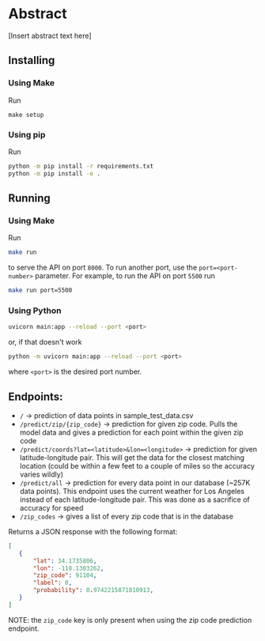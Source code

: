 # Abstract

[Insert abstract text here]

## Installing

### Using Make

Run

```
make setup
```

### Using pip

Run

```bash
python -m pip install -r requirements.txt
python -m pip install -e .
```

## Running

### Using Make

Run

```bash
make run
```

to serve the API on port `8000`. To run another port, use the `port=<port-number>` parameter. For example,
to run the API on port `5500` run

```bash
make run port=5500
```

### Using Python

```bash
uvicorn main:app --reload --port <port>
```

or, if that doesn't work

```bash
python -m uvicorn main:app --reload --port <port>
```

where `<port>` is the desired port number.

## Endpoints:


- `/` -> prediction of data points in sample_test_data.csv
- `/predict/zip/{zip_code}` -> prediction for given zip code. Pulls the model data and gives a prediction for each point within the given zip code
- `/predict/coords?lat=<latitude>&lon=<longitude>` -> prediction for given latitude-longitude pair. This will get the data for the closest matching location (could be within a few feet to a couple of miles so the accuracy varies wildly)
- `/predict/all` -> prediction for every data point in our database (~257K data points). This endpoint uses the current weather for Los Angeles instead of each latitude-longitude pair. This was done as a sacrifice of accuracy for speed
- `/zip_codes` -> gives a list of every zip code that is in the database


Returns a JSON response with the following format:

```json
[
   {
       "lat": 34.1735806,
       "lon": -118.1303262,
       "zip_code": 91104,
       "label": 0,
       "probability": 0.9742215871810913,
   }
]
```

NOTE: the `zip_code` key is only present when using the zip code prediction endpoint.